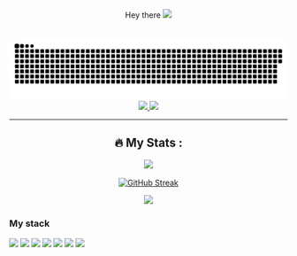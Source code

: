 <div align="center">
    <div>
	<span style="font-size:50"> Hey there </span>
 	<img src="https://media.giphy.com/media/hvRJCLFzcasrR4ia7z/giphy.gif" width="30px"/>
    </div>
<br/>
<br/>

  <img src="https://raw.githubusercontent.com/BaggerFast/BaggerFast/7cec79dcbf9094e2b32d47439e1a2afe64e768bf/assets/github-snake.svg"/>

<div id="Links" align="center">
  <a href="https://t.me/just_aartur">
    <img src="https://img.shields.io/badge/telegram-blue?style=for-the-badge&logo=telegram&logoColor=black"/>
  </a>
  <a href="https://vk.com/its.artur">
    <img src="https://img.shields.io/badge/vk-blue?style=for-the-badge&logo=vk&logoColor=white"/>
  </a>
</div>
<hr/>

<h2 align="center">🔥 My Stats :</h2>

![](http://github-profile-summary-cards.vercel.app/api/cards/profile-details?username=Tuuraa&theme=dark)

   [![GitHub Streak](https://streak-stats.demolab.com?user=Tuuraa&theme=dark&date_format=M%20j%5B%2C%20Y%5D)](https://git.io/streak-stats)

![](http://github-profile-summary-cards.vercel.app/api/cards/stats?username=Tuuraa&theme=dark)
	
	
</div>

### My stack

<div id="Stack">
	<img src="https://img.icons8.com/dusk/344/python.png" Wight="30" Height="30"/>
	<img src="https://upload.wikimedia.org/wikipedia/commons/thumb/7/7d/Microsoft_.NET_logo.svg/1200px-Microsoft_.NET_logo.svg.png" Wight="30" Height="30"/>
	<img src="https://img.icons8.com/color/344/c-sharp-logo.png" Wight="25" Height="25"/>
 	<img src="https://cdn-icons-png.flaticon.com/128/5968/5968292.png" Wight="25" Height="25" />
 	<img src="https://img.icons8.com/?size=80&id=VXQrhy9fWtm1&format=png" Wight="25" Height="25" />
   	<img src="https://img.icons8.com/?size=48&id=yUdJlcKanVbh&format=png" Wight="25" Height="25" />
    	<img src="https://avatars.githubusercontent.com/u/33784865?s=280&v=4" Wight="25" Height="25" />

</div>

